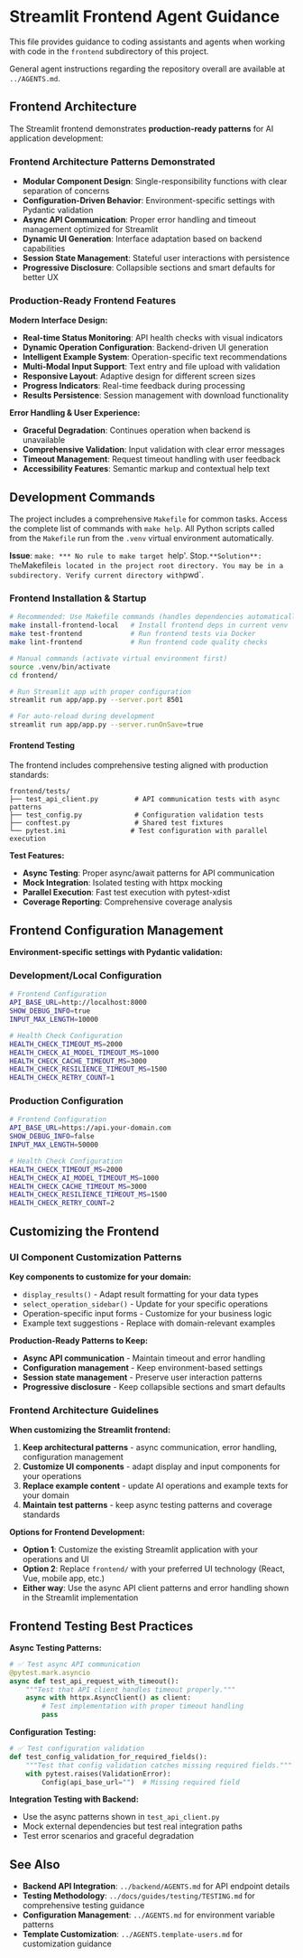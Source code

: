 # Streamlit Frontend Agent Guidance

This file provides guidance to coding assistants and agents when working with code in the `frontend` subdirectory of this project.

General agent instructions regarding the repository overall are available at `../AGENTS.md`.

## Frontend Architecture

The Streamlit frontend demonstrates **production-ready patterns** for AI application development:

### Frontend Architecture Patterns Demonstrated
- **Modular Component Design**: Single-responsibility functions with clear separation of concerns
- **Configuration-Driven Behavior**: Environment-specific settings with Pydantic validation
- **Async API Communication**: Proper error handling and timeout management optimized for Streamlit
- **Dynamic UI Generation**: Interface adaptation based on backend capabilities
- **Session State Management**: Stateful user interactions with persistence
- **Progressive Disclosure**: Collapsible sections and smart defaults for better UX

### Production-Ready Frontend Features
**Modern Interface Design:**
- **Real-time Status Monitoring**: API health checks with visual indicators
- **Dynamic Operation Configuration**: Backend-driven UI generation
- **Intelligent Example System**: Operation-specific text recommendations
- **Multi-Modal Input Support**: Text entry and file upload with validation
- **Responsive Layout**: Adaptive design for different screen sizes
- **Progress Indicators**: Real-time feedback during processing
- **Results Persistence**: Session management with download functionality

**Error Handling & User Experience:**
- **Graceful Degradation**: Continues operation when backend is unavailable
- **Comprehensive Validation**: Input validation with clear error messages
- **Timeout Management**: Request timeout handling with user feedback
- **Accessibility Features**: Semantic markup and contextual help text

## Development Commands

The project includes a comprehensive `Makefile` for common tasks. Access the complete list of commands with `make help`. All Python scripts called from the `Makefile` run from the `.venv` virtual environment automatically.

**Issue**: `make: *** No rule to make target `help'.  Stop.`
**Solution**: The `Makefile` is located in the project root directory. You may be in a subdirectory. Verify current directory with `pwd`.

### Frontend Installation & Startup

```bash
# Recommended: Use Makefile commands (handles dependencies automatically)
make install-frontend-local   # Install frontend deps in current venv
make test-frontend            # Run frontend tests via Docker
make lint-frontend            # Run frontend code quality checks

# Manual commands (activate virtual environment first)
source .venv/bin/activate
cd frontend/

# Run Streamlit app with proper configuration
streamlit run app/app.py --server.port 8501

# For auto-reload during development
streamlit run app/app.py --server.runOnSave=true
```

#### Frontend Testing
The frontend includes comprehensive testing aligned with production standards:

```
frontend/tests/
├── test_api_client.py         # API communication tests with async patterns
├── test_config.py             # Configuration validation tests
├── conftest.py                # Shared test fixtures
└── pytest.ini                # Test configuration with parallel execution
```

**Test Features:**
- **Async Testing**: Proper async/await patterns for API communication
- **Mock Integration**: Isolated testing with httpx mocking
- **Parallel Execution**: Fast test execution with pytest-xdist
- **Coverage Reporting**: Comprehensive coverage analysis

## Frontend Configuration Management

**Environment-specific settings with Pydantic validation:**

### Development/Local Configuration
```bash
# Frontend Configuration
API_BASE_URL=http://localhost:8000
SHOW_DEBUG_INFO=true
INPUT_MAX_LENGTH=10000

# Health Check Configuration
HEALTH_CHECK_TIMEOUT_MS=2000
HEALTH_CHECK_AI_MODEL_TIMEOUT_MS=1000
HEALTH_CHECK_CACHE_TIMEOUT_MS=3000
HEALTH_CHECK_RESILIENCE_TIMEOUT_MS=1500
HEALTH_CHECK_RETRY_COUNT=1
```

### Production Configuration
```bash
# Frontend Configuration
API_BASE_URL=https://api.your-domain.com
SHOW_DEBUG_INFO=false
INPUT_MAX_LENGTH=50000

# Health Check Configuration  
HEALTH_CHECK_TIMEOUT_MS=2000
HEALTH_CHECK_AI_MODEL_TIMEOUT_MS=1000
HEALTH_CHECK_CACHE_TIMEOUT_MS=3000
HEALTH_CHECK_RESILIENCE_TIMEOUT_MS=1500
HEALTH_CHECK_RETRY_COUNT=2
```

## Customizing the Frontend

### UI Component Customization Patterns

**Key components to customize for your domain:**
- `display_results()` - Adapt result formatting for your data types
- `select_operation_sidebar()` - Update for your specific operations
- Operation-specific input forms - Customize for your business logic
- Example text suggestions - Replace with domain-relevant examples

**Production-Ready Patterns to Keep:**
- **Async API communication** - Maintain timeout and error handling
- **Configuration management** - Keep environment-based settings
- **Session state management** - Preserve user interaction patterns
- **Progressive disclosure** - Keep collapsible sections and smart defaults

### Frontend Architecture Guidelines

**When customizing the Streamlit frontend:**

1. **Keep architectural patterns** - async communication, error handling, configuration management
2. **Customize UI components** - adapt display and input components for your operations  
3. **Replace example content** - update AI operations and example texts for your domain
4. **Maintain test patterns** - keep async testing patterns and coverage standards

**Options for Frontend Development:**
- **Option 1**: Customize the existing Streamlit application with your operations and UI
- **Option 2**: Replace `frontend/` with your preferred UI technology (React, Vue, mobile app, etc.)
- **Either way**: Use the async API client patterns and error handling shown in the Streamlit implementation

## Frontend Testing Best Practices

**Async Testing Patterns:**
```python
# ✅ Test async API communication
@pytest.mark.asyncio
async def test_api_request_with_timeout():
    """Test that API client handles timeout properly."""
    async with httpx.AsyncClient() as client:
        # Test implementation with proper timeout handling
        pass
```

**Configuration Testing:**
```python
# ✅ Test configuration validation
def test_config_validation_for_required_fields():
    """Test that config validation catches missing required fields."""
    with pytest.raises(ValidationError):
        Config(api_base_url="")  # Missing required field
```

**Integration Testing with Backend:**
- Use the async patterns shown in `test_api_client.py`
- Mock external dependencies but test real integration paths
- Test error scenarios and graceful degradation

## See Also

- **Backend API Integration**: `../backend/AGENTS.md` for API endpoint details
- **Testing Methodology**: `../docs/guides/testing/TESTING.md` for comprehensive testing guidance
- **Configuration Management**: `../AGENTS.md` for environment variable patterns
- **Template Customization**: `../AGENTS.template-users.md` for customization guidance